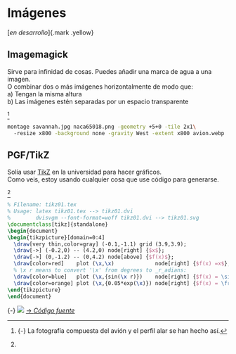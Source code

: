 # Imágenes
[*en desarrollo*]{.mark .yellow}


## Imagemagick

Sirve para infinidad de cosas. Puedes añadir una marca de agua a una imagen.\
O combinar dos o más imágenes horizontalmente de modo que:\
a) Tengan la misma altura\
b) Las imágenes estén separadas por un espacio transparente

[^761]
```{.sh .numberLines .tight-code}
montage savannah.jpg naca65018.png -geometry +5+0 -tile 2x1\ 
  -resize x800 -background none -gravity West -extent x800 avion.webp
```

[^761]: {-} La fotografía compuesta del avión y el perfil alar se han hecho así.

## PGF/TikZ
Solía usar [TikZ](https://tikz.dev) en la universidad para hacer gráficos.\
Como veis, estoy usando cualquier cosa que use código para generarse.

[^760]
```{.tex .numberLines .tight-code}
% Filename: tikz01.tex
% Usage: latex tikz01.tex --> tikz01.dvi
%        dvisvgm --font-format=woff tikz01.dvi --> tikz01.svg
\documentclass[tikz]{standalone}
\begin{document}
\begin{tikzpicture}[domain=0:4]
  \draw[very thin,color=gray] (-0.1,-1.1) grid (3.9,3.9);
  \draw[->] (-0.2,0) -- (4.2,0) node[right] {$x$};
  \draw[->] (0,-1.2) -- (0,4.2) node[above] {$f(x)$};
  \draw[color=red]    plot (\x,\x)             node[right] {$f(x) =x$};
  % \x r means to convert '\x' from degrees to _r_adians:
  \draw[color=blue]   plot (\x,{sin(\x r)})    node[right] {$f(x) = \sin x$};
  \draw[color=orange] plot (\x,{0.05*exp(\x)}) node[right] {$f(x) = \frac{1}{20} \mathrm e^x$};
\end{tikzpicture}
\end{document}
```

[^760]:
  {-} ![](../../files/w02/tikz/tikz01.svg)
  [→ *Código fuente*](../../files/w02/tikz/tikz01.tex)



